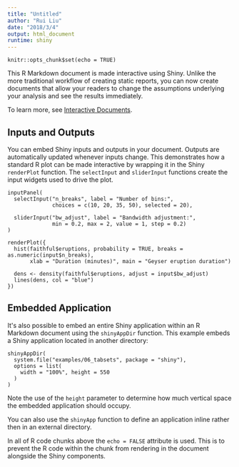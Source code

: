 ```yaml
---
title: "Untitled"
author: "Rui Liu"
date: "2018/3/4"
output: html_document
runtime: shiny
---
```


```{r setup, include=FALSE}
knitr::opts_chunk$set(echo = TRUE)
```

This R Markdown document is made interactive using Shiny. Unlike the more traditional workflow of creating static reports, you can now create documents that allow your readers to change the assumptions underlying your analysis and see the results immediately. 

To learn more, see [Interactive Documents](http://rmarkdown.rstudio.com/authoring_shiny.html).

## Inputs and Outputs

You can embed Shiny inputs and outputs in your document. Outputs are automatically updated whenever inputs change.  This demonstrates how a standard R plot can be made interactive by wrapping it in the Shiny `renderPlot` function. The `selectInput` and `sliderInput` functions create the input widgets used to drive the plot.

```{r eruptions, echo=FALSE}
inputPanel(
  selectInput("n_breaks", label = "Number of bins:",
              choices = c(10, 20, 35, 50), selected = 20),
  
  sliderInput("bw_adjust", label = "Bandwidth adjustment:",
              min = 0.2, max = 2, value = 1, step = 0.2)
)

renderPlot({
  hist(faithful$eruptions, probability = TRUE, breaks = as.numeric(input$n_breaks),
       xlab = "Duration (minutes)", main = "Geyser eruption duration")
  
  dens <- density(faithful$eruptions, adjust = input$bw_adjust)
  lines(dens, col = "blue")
})
```

## Embedded Application

It's also possible to embed an entire Shiny application within an R Markdown document using the `shinyAppDir` function. This example embeds a Shiny application located in another directory:

```{r tabsets, echo=FALSE}
shinyAppDir(
  system.file("examples/06_tabsets", package = "shiny"),
  options = list(
    width = "100%", height = 550
  )
)
```

Note the use of the `height` parameter to determine how much vertical space the embedded application should occupy.

You can also use the `shinyApp` function to define an application inline rather then in an external directory.

In all of R code chunks above the `echo = FALSE` attribute is used. This is to prevent the R code within the chunk from rendering in the document alongside the Shiny components.



